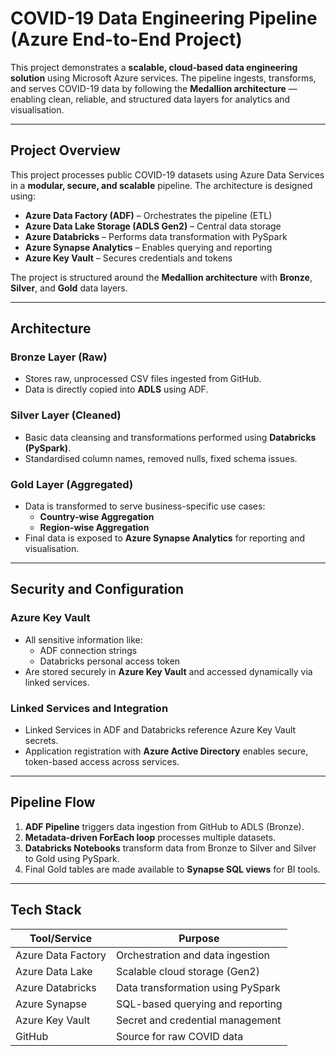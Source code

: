 # COVID-19 Data Engineering Pipeline (Azure End-to-End Project)

This project demonstrates a **scalable, cloud-based data engineering solution** using Microsoft Azure services. The pipeline ingests, transforms, and serves COVID-19 data by following the **Medallion architecture** — enabling clean, reliable, and structured data layers for analytics and visualisation.

---

## Project Overview

This project processes public COVID-19 datasets using Azure Data Services in a **modular, secure, and scalable** pipeline. The architecture is designed using:

- **Azure Data Factory (ADF)** – Orchestrates the pipeline (ETL)
- **Azure Data Lake Storage (ADLS Gen2)** – Central data storage
- **Azure Databricks** – Performs data transformation with PySpark
- **Azure Synapse Analytics** – Enables querying and reporting
- **Azure Key Vault** – Secures credentials and tokens

The project is structured around the **Medallion architecture** with **Bronze**, **Silver**, and **Gold** data layers.

---

## Architecture

### Bronze Layer (Raw)
- Stores raw, unprocessed CSV files ingested from GitHub.
- Data is directly copied into **ADLS** using ADF.

### Silver Layer (Cleaned)
- Basic data cleansing and transformations performed using **Databricks (PySpark)**.
- Standardised column names, removed nulls, fixed schema issues.

### Gold Layer (Aggregated)
- Data is transformed to serve business-specific use cases:
  - **Country-wise Aggregation**
  - **Region-wise Aggregation**
- Final data is exposed to **Azure Synapse Analytics** for reporting and visualisation.

---

## Security and Configuration

### Azure Key Vault
- All sensitive information like:
  - ADF connection strings
  - Databricks personal access token
- Are stored securely in **Azure Key Vault** and accessed dynamically via linked services.

### Linked Services and Integration
- Linked Services in ADF and Databricks reference Azure Key Vault secrets.
- Application registration with **Azure Active Directory** enables secure, token-based access across services.

---

## Pipeline Flow

1. **ADF Pipeline** triggers data ingestion from GitHub to ADLS (Bronze).
2. **Metadata-driven ForEach loop** processes multiple datasets.
3. **Databricks Notebooks** transform data from Bronze to Silver and Silver to Gold using PySpark.
4. Final Gold tables are made available to **Synapse SQL views** for BI tools.

---

## Tech Stack

| Tool/Service          | Purpose                                  |
|----------------------|------------------------------------------|
| Azure Data Factory    | Orchestration and data ingestion         |
| Azure Data Lake       | Scalable cloud storage (Gen2)            |
| Azure Databricks      | Data transformation using PySpark        |
| Azure Synapse         | SQL-based querying and reporting         |
| Azure Key Vault       | Secret and credential management         |
| GitHub                | Source for raw COVID data                |
